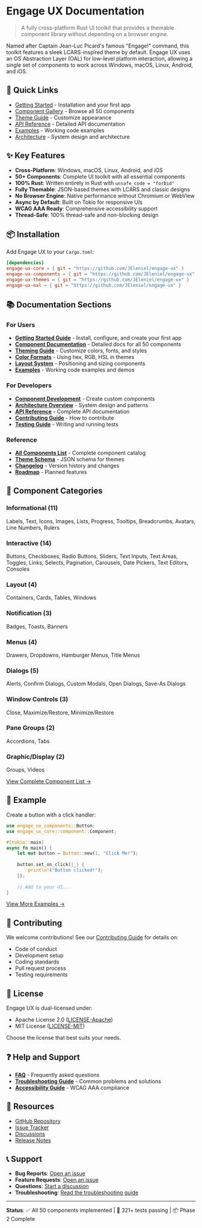 # Engage UX Documentation

> A fully cross-platform Rust UI toolkit that provides a themable component library without depending on a browser engine.

Named after Captain Jean-Luc Picard's famous "Engage!" command, this toolkit features a sleek LCARS-inspired theme by default. Engage UX uses an OS Abstraction Layer (OAL) for low-level platform interaction, allowing a single set of components to work across Windows, macOS, Linux, Android, and iOS.

## 🚀 Quick Links

- [Getting Started](getting-started.md) - Installation and your first app
- [Component Gallery](components/) - Browse all 50 components
- [Theme Guide](guides/theming.md) - Customize appearance
- [API Reference](api/) - Detailed API documentation
- [Examples](examples/) - Working code examples
- [Architecture](design/architecture/) - System design and architecture

## ✨ Key Features

- **Cross-Platform**: Windows, macOS, Linux, Android, and iOS
- **50+ Components**: Complete UI toolkit with all essential components
- **100% Rust**: Written entirely in Rust with `unsafe_code = "forbid"`
- **Fully Themable**: JSON-based themes with LCARS and classic designs
- **No Browser Engine**: Native performance without Chromium or WebView
- **Async by Default**: Built on Tokio for responsive UIs
- **WCAG AAA Ready**: Comprehensive accessibility support
- **Thread-Safe**: 100% thread-safe and non-blocking design

## 📦 Installation

Add Engage UX to your `Cargo.toml`:

```toml
[dependencies]
engage-ux-core = { git = "https://github.com/JEleniel/engage-ux" }
engage-ux-components = { git = "https://github.com/JEleniel/engage-ux" }
engage-ux-themes = { git = "https://github.com/JEleniel/engage-ux" }
engage-ux-oal = { git = "https://github.com/JEleniel/engage-ux" }
```

## 📚 Documentation Sections

### For Users

- **[Getting Started Guide](getting-started.md)** - Install, configure, and create your first app
- **[Component Documentation](components/)** - Detailed docs for all 50 components
- **[Theming Guide](guides/theming.md)** - Customize colors, fonts, and styles
- **[Color Formats](color-formats.md)** - Using hex, RGB, HSL in themes
- **[Layout System](layout-system.md)** - Positioning and sizing components
- **[Examples](examples/)** - Working code examples and demos

### For Developers

- **[Component Development](guides/component-development.md)** - Create custom components
- **[Architecture Overview](design/architecture/)** - System design and patterns
- **[API Reference](api/)** - Complete API documentation
- **[Contributing Guide](../CONTRIBUTING.md)** - How to contribute
- **[Testing Guide](guides/testing.md)** - Writing and running tests

### Reference

- **[All Components List](components/)** - Complete component catalog
- **[Theme Schema](../schemas/theme.schema.json)** - JSON schema for themes
- **[Changelog](../CHANGELOG.md)** - Version history and changes
- **[Roadmap](roadmap.md)** - Planned features

## 🎯 Component Categories

### Informational (11)

Labels, Text, Icons, Images, Lists, Progress, Tooltips, Breadcrumbs, Avatars, Line Numbers, Rulers

### Interactive (14)

Buttons, Checkboxes, Radio Buttons, Sliders, Text Inputs, Text Areas, Toggles, Links, Selects, Pagination, Carousels, Date Pickers, Text Editors, Consoles

### Layout (4)

Containers, Cards, Tables, Windows

### Notification (3)

Badges, Toasts, Banners

### Menus (4)

Drawers, Dropdowns, Hamburger Menus, Title Menus

### Dialogs (5)

Alerts, Confirm Dialogs, Custom Modals, Open Dialogs, Save-As Dialogs

### Window Controls (3)

Close, Maximize/Restore, Minimize/Restore

### Pane Groups (2)

Accordions, Tabs

### Graphic/Display (2)

Groups, Videos

[View Complete Component List →](components/)

## 🎨 Example

Create a button with a click handler:

```rust
use engage_ux_components::Button;
use engage_ux_core::component::Component;

#[tokio::main]
async fn main() {
    let mut button = Button::new(1, "Click Me!");
    
    button.set_on_click(|_| {
        println!("Button clicked!");
    });
    
    // Add to your UI...
}
```

[View More Examples →](examples/)

## 🤝 Contributing

We welcome contributions! See our [Contributing Guide](../CONTRIBUTING.md) for details on:

- Code of conduct
- Development setup
- Coding standards
- Pull request process
- Testing requirements

## 📄 License

Engage UX is dual-licensed under:

- Apache License 2.0 ([LICENSE-Apache](../LICENSE-Apache.md))
- MIT License ([LICENSE-MIT](../LICENSE-MIT.md))

Choose the license that best suits your needs.

## ❓ Help and Support

- **[FAQ](faq.md)** - Frequently asked questions
- **[Troubleshooting Guide](troubleshooting.md)** - Common problems and solutions
- **[Accessibility Guide](guides/accessibility.md)** - WCAG AAA compliance

## 🔗 Resources

- [GitHub Repository](https://github.com/JEleniel/engage-ux)
- [Issue Tracker](https://github.com/JEleniel/engage-ux/issues)
- [Discussions](https://github.com/JEleniel/engage-ux/discussions)
- [Release Notes](https://github.com/JEleniel/engage-ux/releases)

## 📞 Support

- **Bug Reports**: [Open an issue](https://github.com/JEleniel/engage-ux/issues/new?template=bug_report.md)
- **Feature Requests**: [Open an issue](https://github.com/JEleniel/engage-ux/issues/new?template=feature_request.md)
- **Questions**: [Start a discussion](https://github.com/JEleniel/engage-ux/discussions)
- **Troubleshooting**: [Read the troubleshooting guide](troubleshooting.md)

---

**Status**: ✅ All 50 components implemented | 🧪 321+ tests passing | 📦 Phase 2 Complete
